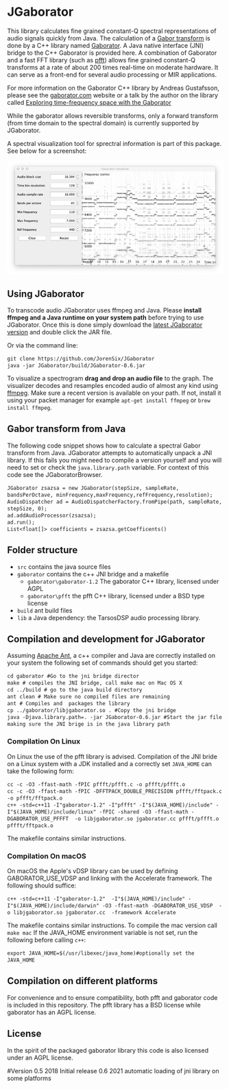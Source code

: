 # JGaborator 

This library calculates fine grained constant-Q spectral representations of audio signals quickly from Java. The calculation of a [Gabor transform](https://en.wikipedia.org/wiki/Gabor_transform) is done by a C++ library named [Gaborator](http://gaborator.com). A Java native interface (JNI) bridge to the C++ Gaborator is provided here. A combination of Gaborator and a fast FFT library (such as [pfft](https://bitbucket.org/jpommier/pffft)) allows fine grained constant-Q transforms at a rate of about 200 times real-time on moderate hardware.  It can serve as a front-end for several audio processing or MIR applications.

For more information on the Gaborator C++ library by  Andreas Gustafsson, please see the [gaborator.com](http://gaborator.com) website or a talk by the author on the library called [Exploring time-frequency space with the Gaborator](https://www.youtube.com/watch?v=ONJVJBmFiuE)

While the gaborator allows reversible transforms, only a forward transform (from time domain to the spectral domain) is currently supported by JGaborator.

A spectral visualization tool for sprectral information is part of this package. See below for a screenshot: 

![JGaborator](build/jgaborator.png "A screenshot of JGaborator in action.")

## Using JGaborator

To transcode audio JGaborator uses ffmpeg and Java. Please __install ffmpeg and a Java runtime on your system path__ before trying to use JGaborator. Once this is done simply download the [latest JGaborator version](https://github.com/JorenSix/JGaborator/raw/master/build/JGaborator-0.6.jar) and double click the JAR file.

Or via the command line:

~~~~~~~~
git clone https://github.com/JorenSix/JGaborator
java -jar JGaborator/build/JGaborator-0.6.jar
~~~~~~~~

To visualize a spectrogram **drag and drop an audio file** to the graph. The visualizer decodes and resamples encoded audio of almost any kind using [ffmpeg](https://www.ffmpeg.org/). Make sure a recent version is available on your path. If not, install it using your packet manager for example `apt-get install ffmpeg` or `brew install ffmpeg`.

## Gabor transform from Java

The following code snippet shows how to calculate a spectral Gabor transform from Java. JGaborator attempts to automatically unpack  a JNI library. If this fails you might need to compile a version yourself and you will need to set or check the `java.library.path` variable. For context of this code see the JGaboratorBrowser.

~~~~~
JGaborator zsazsa = new JGaborator(stepSize, sampleRate, bandsPerOctave, minFrequency,maxFrequency,refFrequency,resolution);
AudioDispatcher ad = AudioDispatcherFactory.fromPipe(path, sampleRate, stepSize, 0);
ad.addAudioProcessor(zsazsa);
ad.run();
List<float[]> coefficients = zsazsa.getCoefficents()
~~~~~

## Folder structure

* `src` contains the java source files
* `gaborator` contains the c++ JNI bridge and a makefile
  * `gaborator\gaborator-1.2` The gaborator C++ library, licensed under AGPL
  * `gaborator\pfft` the pfft C++ library, licensed under a BSD type license
* `build` ant build files
* `lib` a Java dependency: the TarsosDSP audio processing library.


## Compilation and development for JGaborator

Assuming [Apache Ant](https://ant.apache.org/), a c++ compiler and Java are correctly installed on your system the following set of commands should get you started:

~~~~~~~~
cd gaborator #Go to the jni bridge director
make # compiles the JNI bridge, call make mac on Mac OS X
cd ../build # go to the java build directory
ant clean # Make sure no compiled files are remaining
ant # Compiles and  packages the library
cp ../gaborator/libjgaborator.so . #Copy the jni bridge
java -Djava.library.path=. -jar JGaborator-0.6.jar #Start the jar file making sure the JNI brige is in the java library path
~~~~~~~~

### Compilation On Linux
On Linux the use of the pfft library is advised.  Compilation of the JNI bride on a Linux system with a JDK installed and a correctly set `JAVA_HOME` can take the following form: 

~~~~~~~~
cc -c -O3 -ffast-math -fPIC pffft/pffft.c -o pffft/pffft.o
cc -c -O3 -ffast-math -fPIC -DFFTPACK_DOUBLE_PRECISION pffft/fftpack.c -o pffft/fftpack.o
c++ -std=c++11 -I"gaborator-1.2" -I"pffft" -I"$(JAVA_HOME)/include" -I"$(JAVA_HOME)/include/linux" -fPIC -shared -O3 -ffast-math -DGABORATOR_USE_PFFFT  -o libjgaborator.so jgaborator.cc pffft/pffft.o pffft/fftpack.o	
~~~~~~~~

The makefile contains similar instructions.

### Compilation On macOS

On macOS the Apple's vDSP library can be used by defining GABORATOR_USE_VDSP and linking with the Accelerate framework. The following should suffice:

~~~~~~~~
c++ -std=c++11 -I"gaborator-1.2"  -I"$(JAVA_HOME)/include" -I"$(JAVA_HOME)/include/darwin" -O3 -ffast-math -DGABORATOR_USE_VDSP  -o libjgaborator.so jgaborator.cc  -framework Accelerate
~~~~~~~~

The makefile contains similar instructions. To compile the mac version call `make mac` If the JAVA_HOME environment variable is not set, run the following before calling `c++`:

~~~~~~~~
export JAVA_HOME=$(/usr/libexec/java_home)#optionally set the JAVA_HOME
~~~~~~~~

## Compilation on different platforms

For convenience and to ensure compatibility, both pfft and gaborator code is included in this repository. The pfft library has a BSD license while gaborator has an AGPL license.  


## License
In the spirit of the packaged gaborator library this code is also licensed under an AGPL license.

#Version
0.5 2018 Initial release
0.6 2021 automatic loading of jni library on some platforms

